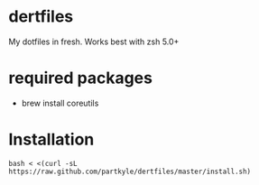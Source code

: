dertfiles
=========

My dotfiles in fresh. Works best with zsh 5.0+


required packages
=================

- brew install coreutils

Installation
============

```
bash < <(curl -sL https://raw.github.com/partkyle/dertfiles/master/install.sh)
```
